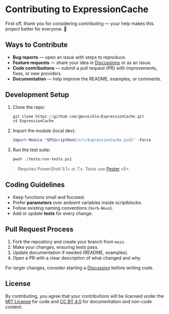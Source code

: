# Contributing to ExpressionCache

First off, thank you for considering contributing — your help makes this project better for everyone. 🎉

## Ways to Contribute

- **Bug reports** — open an issue with steps to reproduce.  
- **Feature requests** — share your idea in [Discussions](https://github.com/gmcnickle/ExpressionCache/discussions) or as an issue.  
- **Code contributions** — submit a pull request (PR) with improvements, fixes, or new providers.  
- **Documentation** — help improve the README, examples, or comments.  

## Development Setup

1. Clone the repo:
   ```powershell
   git clone https://github.com/gmcnickle/ExpressionCache.git
   cd ExpressionCache
   ```

2. Import the module (local dev):
   ```powershell
   Import-Module "$PSScriptRoot/src/ExpressionCache.psd1" -Force
   ```

3. Run the test suite:
   ```powershell
   pwsh ./tests/run-tests.ps1
   ```

> Requires PowerShell 5.1+ or 7.x. Tests use [Pester](https://pester.dev/) v5+.

## Coding Guidelines

- Keep functions small and focused.  
- Prefer **parameters** over ambient variables inside scriptblocks.  
- Follow existing naming conventions (`Verb-Noun`).  
- Add or update **tests** for every change.  

## Pull Request Process

1. Fork the repository and create your branch from `main`.  
2. Make your changes, ensuring tests pass.  
3. Update documentation if needed (README, examples).  
4. Open a PR with a clear description of what changed and why.  

For larger changes, consider starting a [Discussion](https://github.com/gmcnickle/ExpressionCache/discussions) before writing code.

## License

By contributing, you agree that your contributions will be licensed under the [MIT License](LICENSE.md) for code and [CC BY 4.0](LICENSE-CC-BY.md) for documentation and non-code content.
